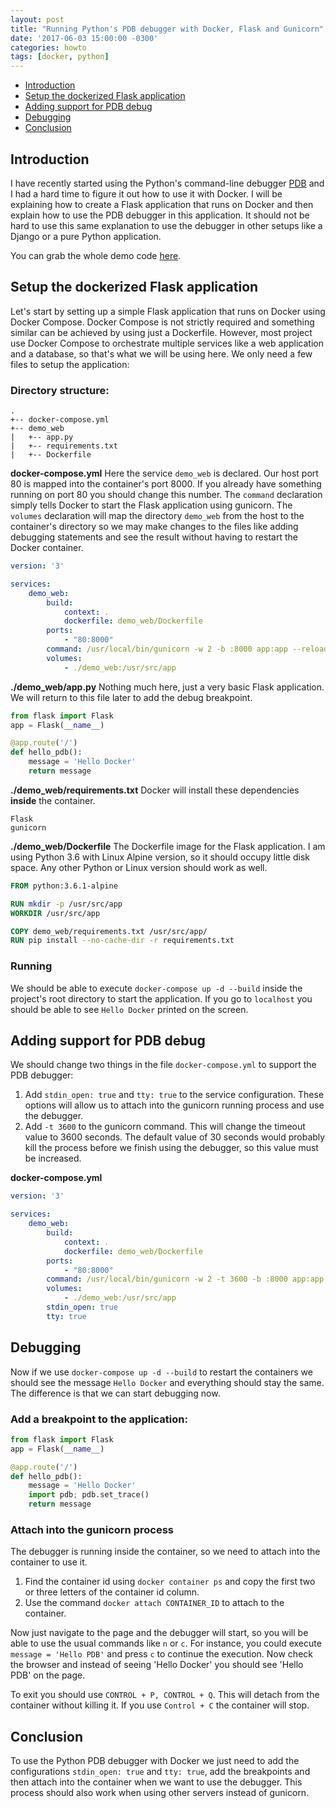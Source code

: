 ```yaml
---
layout: post
title: "Running Python's PDB debugger with Docker, Flask and Gunicorn"
date: '2017-06-03 15:00:00 -0300'
categories: howto
tags: [docker, python]
---
```


- [Introduction](#introduction)
- [Setup the dockerized Flask application](#setup-the-dockerized-flask-application)
- [Adding support for PDB debug](#adding-support-for-pdb-debug)
- [Debugging](#debugging)
- [Conclusion](#conclusion)

## Introduction

I have recently started using the Python's command-line debugger [PDB](https://docs.python.org/3/library/pdb.html) and I had a hard time to figure it out how to use it with Docker. I will be explaining how to create a Flask application that runs on Docker and then explain how to use the PDB debugger in this application. It should not be hard to use this same explanation to use the debugger in other setups like a Django or a pure Python application.

You can grab the whole demo code [here](https://github.com/lucasdf/demo-docker-flask-pdb).

## Setup the dockerized Flask application

Let's start by setting up a simple Flask application that runs on Docker using Docker Compose. Docker Compose is not strictly required and something similar can be achieved by using just a Dockerfile. However, most project use Docker Compose to orchestrate multiple services like a web application and a database, so that's what we will be using here. We only need a few files to setup the application:

### Directory structure:
```
.
+-- docker-compose.yml
+-- demo_web
|   +-- app.py
|   +-- requirements.txt
|   +-- Dockerfile
```

**docker-compose.yml**
Here the service `demo_web` is declared. Our host port 80 is mapped into the container's port 8000. If you already have something running on port 80 you should change this number. The `command` declaration simply tells Docker to start the Flask application using gunicorn. The `volumes` declaration will map the directory `demo_web` from the host to the container's directory so we may make changes to the files like adding debugging statements and see the result without having to restart the Docker container.
```yaml
version: '3'

services:
    demo_web:
        build:
            context: .
            dockerfile: demo_web/Dockerfile
        ports:
            - "80:8000"
        command: /usr/local/bin/gunicorn -w 2 -b :8000 app:app --reload
        volumes:
            - ./demo_web:/usr/src/app    
```

**./demo_web/app.py**
Nothing much here, just a very basic Flask application. We will return to this file later to add the debug breakpoint.
```python
from flask import Flask
app = Flask(__name__)

@app.route('/')
def hello_pdb():
    message = 'Hello Docker'
    return message
```

**./demo_web/requirements.txt**
Docker will install these dependencies **inside** the container.
```
Flask
gunicorn
```

**./demo_web/Dockerfile**
The Dockerfile image for the Flask application. I am using Python 3.6 with Linux Alpine version, so it should occupy little disk space. Any other Python or Linux version should work as well.
```dockerfile
FROM python:3.6.1-alpine

RUN mkdir -p /usr/src/app
WORKDIR /usr/src/app

COPY demo_web/requirements.txt /usr/src/app/
RUN pip install --no-cache-dir -r requirements.txt
```

### Running

We should be able to execute `docker-compose up -d --build` inside the project's root directory to start the application. If you go to `localhost` you should be able to see `Hello Docker` printed on the screen.

## Adding support for PDB debug

We should change two things in the file `docker-compose.yml` to support the PDB debugger:
1. Add `stdin_open: true` and `tty: true` to the service configuration. These options will allow us to attach into the gunicorn running process and use the debugger.
2. Add `-t 3600` to the gunicorn command. This will change the timeout value to 3600 seconds. The default value of 30 seconds would probably kill the process before we finish using the debugger, so this value must be increased.

**docker-compose.yml**
```yaml
version: '3'

services:
    demo_web:
        build:
            context: .
            dockerfile: demo_web/Dockerfile
        ports:
            - "80:8000"
        command: /usr/local/bin/gunicorn -w 2 -t 3600 -b :8000 app:app --reload
        volumes:
            - ./demo_web:/usr/src/app
        stdin_open: true
        tty: true
```

## Debugging

Now if we use `docker-compose up -d --build` to restart the containers we should see the message `Hello Docker` and everything should stay the same. The difference is that we can start debugging now.

### Add a breakpoint to the application:
```python
from flask import Flask
app = Flask(__name__)

@app.route('/')
def hello_pdb():
    message = 'Hello Docker'
    import pdb; pdb.set_trace()
    return message
```

### Attach into the gunicorn process

The debugger is running inside the container, so we need to attach into the container to use it.

1. Find the container id using `docker container ps` and copy the first two or three letters of the container id column.
2. Use the command `docker attach CONTAINER_ID` to attach to the container.

Now just navigate to the page and the debugger will start, so you will be able to use the usual commands like `n` or `c`. For instance, you could execute `message = 'Hello PDB'` and press `c` to continue the execution. Now check the browser and instead of seeing 'Hello Docker' you should see 'Hello PDB' on the page.

To exit you should use `CONTROL + P, CONTROL + Q`. This will detach from the container without killing it. If you use `Control + C` the container will stop.

## Conclusion

To use the Python PDB debugger with Docker we just need to add the configurations `stdin_open: true` and `tty: true`, add the breakpoints and then attach into the container when we want to use the debugger. This process should also work when using other servers instead of gunicorn.
